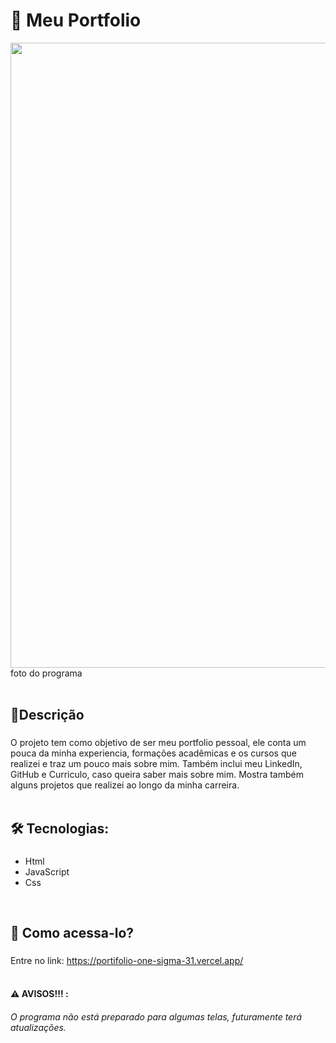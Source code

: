 # 🪪 Meu Portfolio
<div align="center">
<img src="https://github.com/gustavojoze/Portifolio/assets/157230452/df7f8a53-30eb-4839-8ae4-fde5b841064e" width="1000px" heigth="1000px" />
</div>
foto do programa
<br>
<br>

## 📝Descrição
###
O projeto tem como objetivo de ser meu portfolio pessoal, ele conta um pouca da minha experiencia, formações acadêmicas e os cursos que realizei e traz um pouco mais sobre mim. Também inclui meu LinkedIn, GitHub e Curriculo, caso queira saber mais sobre mim. Mostra também alguns projetos que realizei ao longo da minha carreira. 
<br>
<br>
## 🛠 Tecnologias:
###
- Html
- JavaScript
- Css
<br>


## 🚪 Como acessa-lo?
###
Entre no link: https://portifolio-one-sigma-31.vercel.app/
<br>
<br>
#### ⚠️ AVISOS!!! :
<h6>
  O programa não está preparado para algumas telas, futuramente terá atualizações. 
   </h6>


